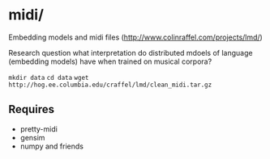 # midi/

Embedding models and midi files (http://www.colinraffel.com/projects/lmd/)

Research question what interpretation do distributed mdoels of language (embedding models) have when trained on musical corpora?

`mkdir data`
`cd data`
`wget http://hog.ee.columbia.edu/craffel/lmd/clean_midi.tar.gz`

## Requires

- pretty-midi
- gensim
- numpy and friends